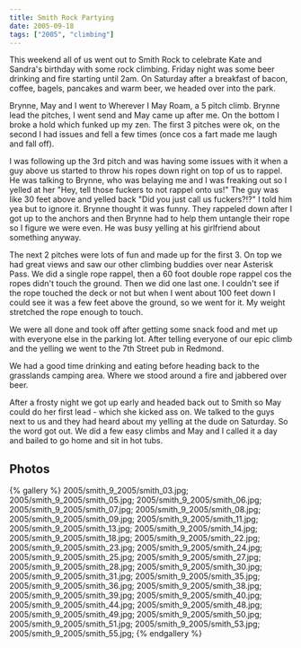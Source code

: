 ```yaml
---
title: Smith Rock Partying
date: 2005-09-18
tags: ["2005", "climbing"]
---
```

This weekend all of us went out to Smith Rock to celebrate Kate and Sandra's birthday with some rock climbing.  Friday night was some beer drinking and fire starting until 2am.  On Saturday after a breakfast of bacon, coffee, bagels, pancakes and warm beer, we headed over into the park.

Brynne, May and I went to Wherever I May Roam, a 5 pitch climb.  Brynne lead the pitches, I went send and May came up after me.  On the bottom I broke a hold which funked up my zen.  The first 3 pitches were ok, on the second I had issues and fell a few times (once cos a fart made me laugh and fall off).

I was following up the 3rd pitch and was having some issues with it when a guy above us started to throw his ropes down right on top of us to rappel.  He was talking to Brynne, who was belaying me and I was freaking out so I yelled at her "Hey, tell those fuckers to not rappel onto us!"  The guy was like 30 feet above and yelled back "Did you just call us fuckers?!?"  I told him yea but to ignore it.  Brynne thought it was funny.  They rappeled down after I got up to the anchors and then Brynne had to help them untangle their rope so I figure we were even.  He was busy yelling at his girlfriend about something anyway.

The next 2 pitches were lots of fun and made up for the first 3.  On top we had great views and saw our other climbing buddies over near Asterisk Pass.  We did a single rope rappel, then a 60 foot double rope rappel cos the ropes didn't touch the ground.  Then we did one last one.  I couldn't see if the rope touched the deck or not but when I went about 100 feet down I could see it was a few feet above the ground, so we went for it.  My weight stretched the rope enough to touch.

We were all done and took off after getting some snack food and met up with everyone else in the parking lot.  After telling everyone of our epic climb and the yelling we went to the 7th Street pub in Redmond.

We had a good time drinking and eating before heading back to the grasslands camping area.  Where we stood around a fire and jabbered over beer.

After a frosty night we got up early and headed back out to Smith so May could do her first lead - which she kicked ass on.  We talked to the guys next to us and they had heard about my yelling at the dude on Saturday.  So the word got out. We did a few easy climbs and May and I called it a day and bailed to go home and sit in hot tubs.

## Photos 

{% gallery %} 
2005/smith_9_2005/smith_03.jpg;
2005/smith_9_2005/smith_05.jpg;
2005/smith_9_2005/smith_06.jpg;
2005/smith_9_2005/smith_07.jpg;
2005/smith_9_2005/smith_08.jpg;
2005/smith_9_2005/smith_09.jpg;
2005/smith_9_2005/smith_11.jpg;
2005/smith_9_2005/smith_13.jpg;
2005/smith_9_2005/smith_14.jpg;
2005/smith_9_2005/smith_18.jpg;
2005/smith_9_2005/smith_22.jpg;
2005/smith_9_2005/smith_23.jpg;
2005/smith_9_2005/smith_24.jpg;
2005/smith_9_2005/smith_25.jpg;
2005/smith_9_2005/smith_27.jpg;
2005/smith_9_2005/smith_28.jpg;
2005/smith_9_2005/smith_30.jpg;
2005/smith_9_2005/smith_31.jpg;
2005/smith_9_2005/smith_35.jpg;
2005/smith_9_2005/smith_36.jpg;
2005/smith_9_2005/smith_38.jpg;
2005/smith_9_2005/smith_39.jpg;
2005/smith_9_2005/smith_40.jpg;
2005/smith_9_2005/smith_44.jpg;
2005/smith_9_2005/smith_48.jpg;
2005/smith_9_2005/smith_49.jpg;
2005/smith_9_2005/smith_50.jpg;
2005/smith_9_2005/smith_51.jpg;
2005/smith_9_2005/smith_53.jpg;
2005/smith_9_2005/smith_55.jpg;
{% endgallery %}

